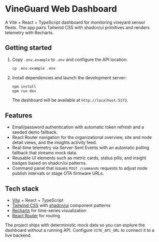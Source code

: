 # VineGuard Web Dashboard

A Vite + React + TypeScript dashboard for monitoring vineyard sensor fleets. The app pairs Tailwind CSS with shadcn/ui primitives and renders telemetry with Recharts.

## Getting started

1. Copy `.env.example` to `.env` and configure the API location:

   ```bash
   cp .env.example .env
   ```

2. Install dependencies and launch the development server:

   ```bash
   npm install
   npm run dev
   ```

   The dashboard will be available at `http://localhost:5173`.

## Features

- Email/password authentication with automatic token refresh and a seeded demo fallback.
- React Router navigation for the organizational overview, site and node detail views, and the insights activity feed.
- Real-time telemetry via Server-Sent Events with an automatic polling fallback that streams mock data.
- Reusable UI elements such as metric cards, status pills, and insight badges based on shadcn/ui patterns.
- Command panel that issues `POST /commands` requests to adjust node publish intervals or stage OTA firmware URLs.

## Tech stack

- [Vite](https://vitejs.dev/) + React + TypeScript
- [Tailwind CSS](https://tailwindcss.com/) with [shadcn/ui](https://ui.shadcn.com/) component patterns
- [Recharts](https://recharts.org/) for time-series visualization
- [React Router](https://reactrouter.com/) for routing

The project ships with deterministic mock data so you can explore the dashboard without a running API. Configure `VITE_API_URL` to connect it to a live backend.
